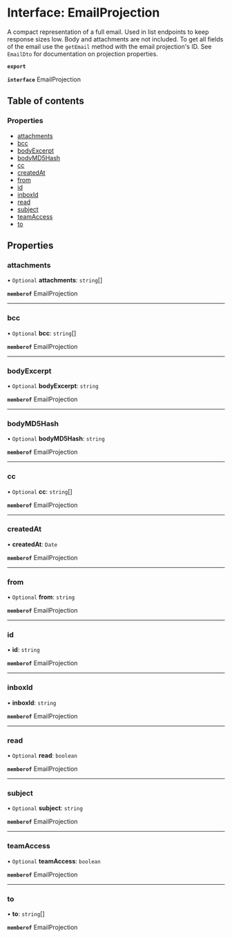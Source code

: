 # Interface: EmailProjection

A compact representation of a full email. Used in list endpoints to keep response sizes low. Body and attachments are not included. To get all fields of the email use the `getEmail` method with the email projection's ID. See `EmailDto` for documentation on projection properties.

**`export`**

**`interface`** EmailProjection

## Table of contents

### Properties

- [attachments](EmailProjection.md#attachments)
- [bcc](EmailProjection.md#bcc)
- [bodyExcerpt](EmailProjection.md#bodyexcerpt)
- [bodyMD5Hash](EmailProjection.md#bodymd5hash)
- [cc](EmailProjection.md#cc)
- [createdAt](EmailProjection.md#createdat)
- [from](EmailProjection.md#from)
- [id](EmailProjection.md#id)
- [inboxId](EmailProjection.md#inboxid)
- [read](EmailProjection.md#read)
- [subject](EmailProjection.md#subject)
- [teamAccess](EmailProjection.md#teamaccess)
- [to](EmailProjection.md#to)

## Properties

### attachments

• `Optional` **attachments**: `string`[]

**`memberof`** EmailProjection

___

### bcc

• `Optional` **bcc**: `string`[]

**`memberof`** EmailProjection

___

### bodyExcerpt

• `Optional` **bodyExcerpt**: `string`

**`memberof`** EmailProjection

___

### bodyMD5Hash

• `Optional` **bodyMD5Hash**: `string`

**`memberof`** EmailProjection

___

### cc

• `Optional` **cc**: `string`[]

**`memberof`** EmailProjection

___

### createdAt

• **createdAt**: `Date`

**`memberof`** EmailProjection

___

### from

• `Optional` **from**: `string`

**`memberof`** EmailProjection

___

### id

• **id**: `string`

**`memberof`** EmailProjection

___

### inboxId

• **inboxId**: `string`

**`memberof`** EmailProjection

___

### read

• `Optional` **read**: `boolean`

**`memberof`** EmailProjection

___

### subject

• `Optional` **subject**: `string`

**`memberof`** EmailProjection

___

### teamAccess

• `Optional` **teamAccess**: `boolean`

**`memberof`** EmailProjection

___

### to

• **to**: `string`[]

**`memberof`** EmailProjection
